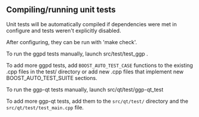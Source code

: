 Compiling/running unit tests
------------------------------------

Unit tests will be automatically compiled if dependencies were met in configure
and tests weren't explicitly disabled.

After configuring, they can be run with 'make check'.

To run the ggpd tests manually, launch src/test/test_ggp .

To add more ggpd tests, add `BOOST_AUTO_TEST_CASE` functions to the existing
.cpp files in the test/ directory or add new .cpp files that
implement new BOOST_AUTO_TEST_SUITE sections.

To run the ggp-qt tests manually, launch src/qt/test/ggp-qt_test

To add more ggp-qt tests, add them to the `src/qt/test/` directory and
the `src/qt/test/test_main.cpp` file.
